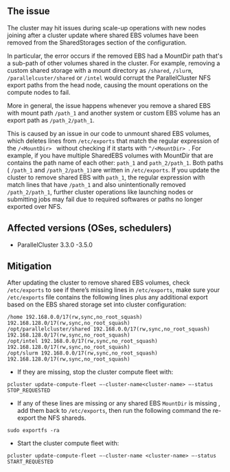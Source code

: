## The issue
The cluster may hit issues during scale-up operations with new nodes joining after a cluster update where shared EBS volumes have been removed from the SharedStorages section of the configuration.

In particular, the error occurs if the removed EBS had a MountDir path that's a sub-path of other volumes shared in the cluster. For example, removing a custom shared storage with a mount directory as `/shared`, `/slurm`, `/parallelcuster/shared` or `/intel` would corrupt the ParallelCluster NFS export paths from the head node, causing the mount operations on the compute nodes to fail.

More in general, the issue happens whenever you remove a shared EBS with mount path `/path_1` and another system or custom EBS volume has an export path as `/path_2/path_1`.

This is caused by an issue in our code to unmount shared EBS volumes, which deletes lines from `/etc/exports` that match the regular expression of the `/<MountDir> ` without checking if it starts with `^/<MountDir> `. For example, if you have multiple SharedEBS volumes with MountDir that are contains the path name of each other: `path_1` and `path_2/path_1`. Both paths ( `/path_1` and `/path_2/path_1)`are written in `/etc/exports`. If you update the cluster to remove shared EBS with `path_1`, the regular expression with match lines that have `/path_1` and also unintentionally removed `/path_2/path_1`, further cluster operations like launching nodes or submitting jobs may fail due to required softwares or paths no longer exported over NFS. 

## Affected versions (OSes, schedulers)

* ParallelCluster 3.3.0 -3.5.0

## Mitigation

After updating the cluster to remove shared EBS volumes, check `/etc/exports` to see if there’s missing lines in `/etc/exports`, make sure your `/etc/exports`  file contains the following lines plus any additional export based on the EBS shared storage set into cluster configuration:

```
/home 192.168.0.0/17(rw,sync,no_root_squash) 192.168.128.0/17(rw,sync,no_root_squash)
/opt/parallelcluster/shared 192.168.0.0/17(rw,sync,no_root_squash) 192.168.128.0/17(rw,sync,no_root_squash)
/opt/intel 192.168.0.0/17(rw,sync,no_root_squash) 192.168.128.0/17(rw,sync,no_root_squash)
/opt/slurm 192.168.0.0/17(rw,sync,no_root_squash) 192.168.128.0/17(rw,sync,no_root_squash)
```

* If they are missing, stop the cluster compute fleet with:

```
pcluster update-compute-fleet —-cluster-name<cluster-name> —-status STOP_REQUESTED
```

* If any of these lines are missing or any shared EBS `MountDir` is missing , add them back to `/etc/exports`, then run the following command the re-export the NFS shareds.

```
sudo exportfs -ra
```

* Start the cluster compute fleet with:

```
pcluster update-compute-fleet —-cluster-name <cluster-name> —-status START_REQUESTED
```
